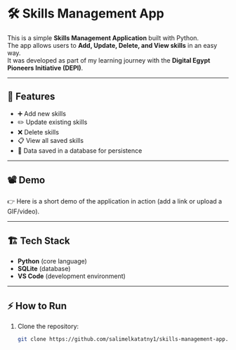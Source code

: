 # 🛠️ Skills Management App

This is a simple **Skills Management Application** built with Python.  
The app allows users to **Add, Update, Delete, and View skills** in an easy way.  
It was developed as part of my learning journey with the **Digital Egypt Pioneers Initiative (DEPI)**.

---

## 🚀 Features
- ➕ Add new skills  
- ✏️ Update existing skills  
- ❌ Delete skills  
- 📋 View all saved skills  
- 💾 Data saved in a database for persistence  

---

## 📽️ Demo
👉 Here is a short demo of the application in action (add a link or upload a GIF/video).

---

## 🏗️ Tech Stack
- **Python** (core language)  
- **SQLite** (database)  
- **VS Code** (development environment)  

---

## ⚡ How to Run
1. Clone the repository:
   ```bash
   git clone https://github.com/salimelkatatny1/skills-management-app.git
